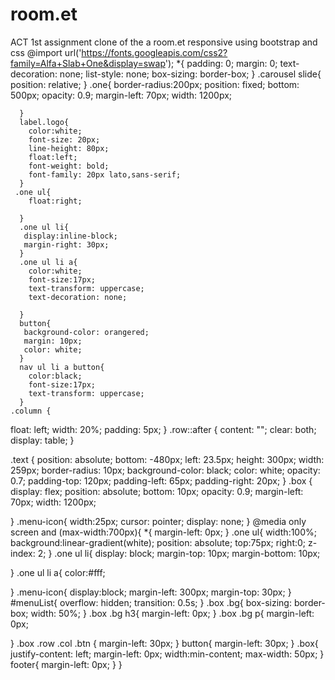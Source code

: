 # room.et
ACT 1st assignment
clone of the a room.et responsive using bootstrap and css
    @import url('https://fonts.googleapis.com/css2?family=Alfa+Slab+One&display=swap');
    *{
      padding: 0;
      margin: 0;
      text-decoration: none;
      list-style: none;
      box-sizing: border-box;
      }
      .carousel slide{
        position: relative;
      }
      .one{
        border-radius:200px;
        position: fixed;
  bottom: 500px;
  opacity: 0.9;
  margin-left: 70px;
  width: 1200px;

      }
      label.logo{
        color:white;
        font-size: 20px;
        line-height: 80px;
        float:left;
        font-weight: bold;
        font-family: 20px lato,sans-serif;
      }
     .one ul{
        float:right;
      
      }
      .one ul li{
       display:inline-block;
       margin-right: 30px;
      }
      .one ul li a{
        color:white;
        font-size:17px;
        text-transform: uppercase;
        text-decoration: none;
        
      }
      button{
       background-color: orangered;
       margin: 10px;
       color: white;
      }
      nav ul li a button{
        color:black;
        font-size:17px;
        text-transform: uppercase;
      }
    .column {
  float: left;
  width: 20%;
  padding: 5px;
}
    .row::after {
  content: "";
  clear: both;
  display: table;
}

.text {
  position: absolute;
  bottom: -480px;
  left: 23.5px;
  height: 300px;
  width: 259px;
  border-radius: 10px;
  background-color: black;
  color: white;
  opacity: 0.7;
  padding-top: 120px;
  padding-left: 65px;
  padding-right: 20px;
}
.box {
  display: flex;
    position: absolute;
  bottom: 10px;
  opacity: 0.9;
  margin-left: 70px;
  width: 1200px;
  
}
.menu-icon{
  width:25px;
  cursor: pointer;
 display: none;
}
@media only screen and (max-width:700px){
  *{
    margin-left: 0px;
  }
  .one ul{
  width:100%;
  background:linear-gradient(white);
  position: absolute;
  top:75px;
  right:0;
  z-index: 2;
  }
  .one ul li{
    display: block;
    margin-top: 10px;
    margin-bottom: 10px;

  }
  .one ul li a{
   color:#fff;

  }
  .menu-icon{
    display:block;
    margin-left: 300px;
    margin-top: 30px;
  }
  #menuList{
    overflow: hidden;
    transition: 0.5s;
  }
  .box .bg{
    box-sizing: border-box;
    width: 50%;
  }
  .box .bg h3{
    margin-left: 0px;
  }
  .box .bg p{
    margin-left: 0px;

  }
   .box .row .col .btn {
margin-left: 30px;
  }
  button{
    margin-left: 30px;
  }
  .box{
   justify-content: left;
    margin-left: 0px;
    width:min-content;
    max-width: 50px;
  }
  footer{
    margin-left: 0px;
  }
}
